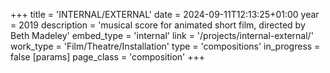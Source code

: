 +++
title = 'INTERNAL/EXTERNAL'
date = 2024-09-11T12:13:25+01:00
year = 2019
description = 'musical score for animated short film, directed by Beth Madeley'
embed_type = 'internal'
link = '/projects/internal-external/'
work_type = 'Film/Theatre/Installation'
type = 'compositions'
in_progress = false
[params]
    page_class = 'composition'
+++
